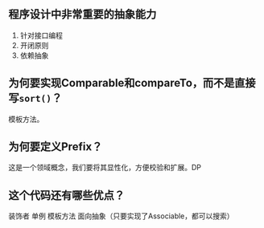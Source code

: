 ## 程序设计中非常重要的抽象能力
1. 针对接口编程
2. 开闭原则
3. 依赖抽象


## 为何要实现Comparable和compareTo，而不是直接写`sort()`？
模板方法。

## 为何要定义Prefix？
这是一个领域概念，我们要将其显性化，方便校验和扩展。DP


## 这个代码还有哪些优点？
装饰者 单例 模板方法 面向抽象（只要实现了Associable，都可以搜索）